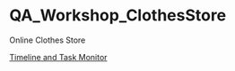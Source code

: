 # QA_Workshop_ClothesStore
Online Clothes Store

[Timeline and Task Monitor](https://www.taskade.com/d/3uyN1jPwH7qgDxFk?share=edit&edit=2yEXnwHgHaDqieTu&as=list)



